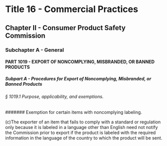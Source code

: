 
# Title 16 - Commercial Practices
## Chapter II - Consumer Product Safety Commission
### Subchapter A - General
#### PART 1019 - EXPORT OF NONCOMPLYING, MISBRANDED, OR BANNED PRODUCTS
##### Subpart A - Procedures for Export of Noncomplying, Misbranded, or Banned Products
###### § 1019.1 Purpose, applicability, and exemptions.
####### Exemption for certain items with noncomplying labeling.

(c)The exporter of an item that fails to comply with a standard or regulation only because it is labeled in a language other than English need not notify the Commission prior to export if the product is labeled with the required information in the language of the country to which the product will be sent.
